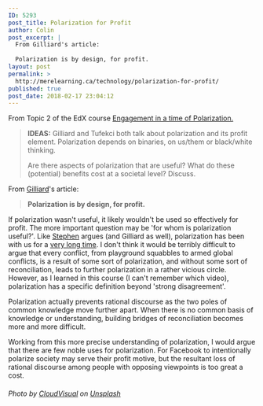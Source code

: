 ```yaml
---
ID: 5293
post_title: Polarization for Profit
author: Colin
post_excerpt: |
  From Gilliard's article:
  
  Polarization is by design, for profit.
layout: post
permalink: >
  http://merelearning.ca/technology/polarization-for-profit/
published: true
post_date: 2018-02-17 23:04:12
---
```

From Topic 2 of the EdX course <a href="https://courses.edx.org/courses/course-v1:DavidsonX+DavNowX_Polarization+1T2018/course/#block-v1:DavidsonX+DavNowX_Polarization+1T2018+type@chapter+block@8488e8119c5c476f973849604ff63da2">Engagement in a time of Polarization.</a>
<blockquote><strong>IDEAS:</strong> Gilliard and Tufekci both talk about polarization and its profit element. Polarization depends on binaries, on us/them or black/white thinking.

Are there aspects of polarization that are useful? What do these (potential) benefits cost at a societal level? Discuss.</blockquote>
From <a href="https://hypervisible.com/polarization/power-technology/">Gilliard</a>'s article:
<blockquote><b>Polarization is by design, for profit. </b></blockquote>
If polarization wasn't useful, it likely wouldn't be used so effectively for profit. The more important question may be 'for whom is polarization useful?'. Like <a href="https://courses.edx.org/courses/course-v1:DavidsonX+DavNowX_Polarization+1T2018/discussion/forum/a47bc804bca2e24d73b4b1159c0b4b670d2cbd00/threads/5a85a6ea84452a082a00104e">Stephen</a> argues (and Gilliard as well), polarization has been with us for a <a href="http://www.charliechaplin.com/en/articles/29-The-Final-Speech-from-The-Great-Dictator-">very long time</a>. I don't think it would be terribly difficult to argue that every conflict, from playground squabbles to armed global conflicts, is a result of some sort of polarization, and without some sort of reconciliation, leads to further polarization in a rather vicious circle. However, as I learned in this course (I can't remember which video), polarization has a specific definition beyond 'strong disagreement'.

Polarization actually prevents rational discourse as the two poles of common knowledge move further apart. When there is no common basis of knowledge or understanding, building bridges of reconciliation becomes more and more difficult.

Working from this more precise understanding of polarization, I would argue that there are few noble uses for polarization. For Facebook to intentionally polarize society may serve their profit motive, but the resultant loss of rational discourse among people with opposing viewpoints is too great a cost.
<div class="_3bJ2H CHExY">
<h6 class="_1l8RX _1ByhS">Photo by <a href="https://unsplash.com/photos/DCtwjzQ9uVE?utm_source=unsplash&amp;utm_medium=referral&amp;utm_content=creditCopyText">CloudVisual</a> on <a href="https://unsplash.com/?utm_source=unsplash&amp;utm_medium=referral&amp;utm_content=creditCopyText">Unsplash</a></h6>
</div>